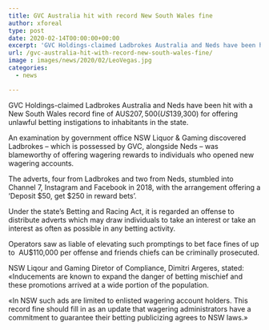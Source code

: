 ```yaml
---
title: GVC Australia hit with record New South Wales fine
author: xforeal 
type: post
date: 2020-02-14T00:00:00+00:00
excerpt: 'GVC Holdings-claimed Ladbrokes Australia and Neds have been hit with a New South Wales record fine of AUS$207,500 (US$139,300) for offering unlawful betting instigations to inhabitants in the state '
url: /gvc-australia-hit-with-record-new-south-wales-fine/
image : images/news/2020/02/LeoVegas.jpg
categories:
  - news

---
```

GVC Holdings-claimed Ladbrokes Australia and Neds have been hit with a New South Wales record fine of AUS$207,500 (US$139,300) for offering unlawful betting instigations to inhabitants in the state.

An examination by government office NSW Liquor & Gaming discovered Ladbrokes &ndash; which is possessed by GVC, alongside Neds &ndash; was blameworthy of offering wagering rewards to individuals who opened new wagering accounts.

The adverts, four from Ladbrokes and two from Neds, stumbled into Channel 7, Instagram and Facebook in 2018, with the arrangement offering a &lsquo;Deposit $50, get $250 in reward bets&rsquo;.

Under the state&rsquo;s Betting and Racing Act, it is regarded an offense to distribute adverts which may draw individuals to take an interest or take an interest as often as possible in any betting activity.

Operators saw as liable of elevating such promptings to bet face fines of up to&nbsp; AU$110,000 per offense and friends chiefs can be criminally prosecuted.

NSW Liqour and Gaming Diretor of Compliance, Dimitri Argeres, stated: &#171;Inducements are known to expand the danger of betting mischief and these promotions arrived at a wide portion of the population.

&#171;In NSW such ads are limited to enlisted wagering account holders. This record fine should fill in as an update that wagering administrators have a commitment to guarantee their betting publicizing agrees to NSW laws.&#187;
